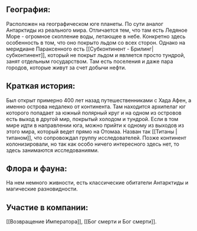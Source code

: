 ## География:

Расположен на географическом юге планеты. По сути аналог Антарктиды из реального мира. Отличается тем, что там есть Ледяное Море - огромное скопление воды, летающее в небе. Конкретно здесь особенность в том, что оно покрыто льдом со всех сторон. Однако на меридиане Параксенного есть [[Субконтинент - Брилинг|субконтинент]], который не покрыт льдом и является просто тундрой, занят отдельным государством. Там есть поселения и даже пара городов, которые живут за счет добычи нефти.

## Краткая история:

Был открыт примерно 400 лет назад путешественниками с Хада Афен, а именно острова недалеко от континента. Там находится архипелаг юг которого попадает за южный полярный круг и на одном из островов есть выход в другой мир, покрытый холодом и тундрой. Если в том мире идти в направлении юга, можно прийти к одному из выходов из этого мира, который ведет прямо на Отомаа. Назван так [[Титаны |титаном]], что сопровождал группу исследователей. Позже континент колонизировали, но так как особо ничего интересного здесь нет, то здесь занимаются исследованиями.

## Флора и фауна:

На нем немного живности, есть классические обитатели Антарктиды и магические разновидности.

## Участие в компании:

[[Возвращение Императора]], [[Бог смерти и Бог смерти]].
